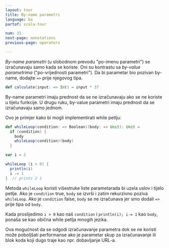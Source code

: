 ```yaml
---
layout: tour
title: By-name parametri
language: ba
partof: scala-tour

num: 31
next-page: annotations
previous-page: operators

---
```


_By-name parametri_ (u slobodnom prevodu "po-imenu parametri") se izračunavaju samo kada se koriste. 
Oni su kontrastu sa _by-value parametrima_ ("po-vrijednosti parametri"). 
Da bi parametar bio pozivan by-name, dodajte `=>` prije njegovog tipa.
```scala mdoc
def calculate(input: => Int) = input * 37
```
By-name parametri imaju prednost da se ne izračunavaju ako se ne koriste u tijelu funkcije. 
U drugu ruku, by-value parametri imaju prednost da se izračunavaju samo jednom.

Ovo je primjer kako bi mogli implementirati while petlju:

```scala mdoc
def whileLoop(condition: => Boolean)(body: => Unit): Unit =
  if (condition) {
    body
    whileLoop(condition)(body)
  }

var i = 2

whileLoop (i > 0) {
  println(i)
  i -= 1
}  // prints 2 1
```
Metoda `whileLoop` koristi višestruke liste parametarada bi uzela uslov i tijelo petlje.
Ako je `condition` true, `body` se izvrši i zatim rekurzivno poziva `whileLoop`.
Ako je `condition` false, `body` se ne izračunava jer smo dodali `=>` prije tipa od `body`.

Kada proslijedimo `i > 0` kao naš `condition` i `println(i); i-= 1` kao `body`, 
ponaša se kao obična while petlja mnogih jezika.

Ova mogućnost da se odgodi izračunavanje parametra dok se ne koristi može poboljšati performanse ako je parametar 
skup za izračunavanje ili blok koda koji dugo traje kao npr. dobavljanje URL-a.
